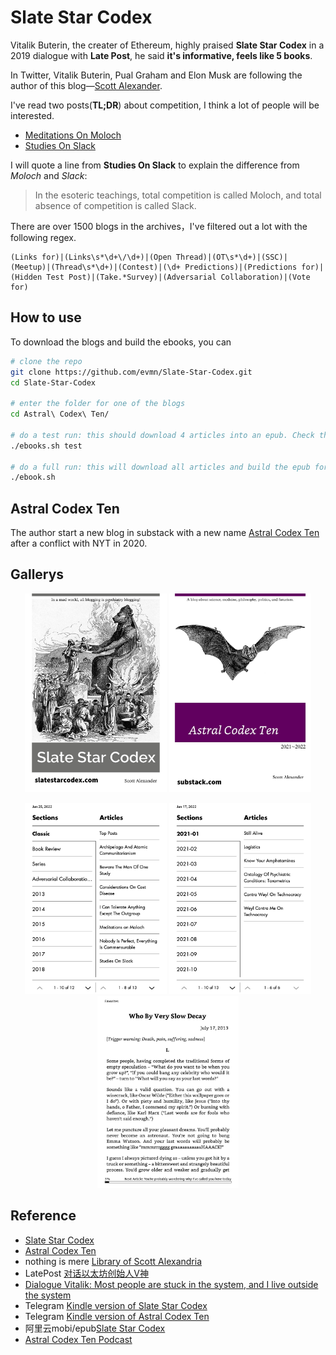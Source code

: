 # Slate Star Codex

Vitalik Buterin, the creater of Ethereum, highly praised **Slate Star Codex** in a 2019 dialogue with **Late Post**, he said **it's informative,  feels like 5 books**.

In Twitter, Vitalik Buterin, Pual Graham and Elon Musk are following the author of this blog—[Scott Alexander](https://twitter.com/slatestarcodex).

I've read two posts(**TL;DR**) about competition, I think a lot of people will be interested.

 - [Meditations On Moloch](https://slatestarcodex.com/2014/07/30/meditations-on-moloch/)
 - [Studies On Slack](https://slatestarcodex.com/2020/05/12/studies-on-slack/)

I will quote a line from **Studies On Slack** to explain the difference from *Moloch* and *Slack*:

>In the esoteric teachings, total competition is called Moloch, and total absence of competition is called Slack.

There are over 1500 blogs in the archives，I've filtered out a lot with the following regex.

```
(Links for)|(Links\s*\d+\/\d+)|(Open Thread)|(OT\s*\d+)|(SSC)|(Meetup)|(Thread\s*\d+)|(Contest)|(\d+ Predictions)|(Predictions for)|(Hidden Test Post)|(Take.*Survey)|(Adversarial Collaboration)|(Vote for)
```

## How to use

To download the blogs and build the ebooks, you can

```bash
# clone the repo
git clone https://github.com/evmn/Slate-Star-Codex.git
cd Slate-Star-Codex

# enter the folder for one of the blogs
cd Astral\ Codex\ Ten/

# do a test run: this should download 4 articles into an epub. Check the epub works
./ebooks.sh test

# do a full run: this will download all articles and build the epub for the whole blog
./ebook.sh
```

## Astral Codex Ten

The author start a new blog in substack with a new name [Astral Codex Ten](https://astralcodexten.substack.com/) after a conflict with NYT in 2020.

## Gallerys

<p align="middle">
<img src="Slate Star Codex/images/cover3.jpg"  width=45% />
<img src="Astral Codex Ten/images/cover.jpg"  width=45% />
</p>
<p align="middle">
<img src="Slate Star Codex/images/screenshot_0.jpg"  width=45% />
<img src="Astral Codex Ten/images/screenshot_1.jpg"  width=45% />
<img src="Slate Star Codex/images/screenshot_3.jpg"  width=45% />
</p>

## Reference

 - [Slate Star Codex](https://slatestarcodex.com)
 - [Astral Codex Ten](https://astralcodexten.substack.com/)
 - nothing is mere [Library of Scott Alexandria](https://nothingismere.com/2015/09/12/library-of-scott-alexandria/)
 - LatePost [对话以太坊创始人V神](https://www.latepost.com/news/dj_detail?id=119)
 - [Dialogue Vitalik: Most people are stuck in the system, and I live outside the system](https://blocking.net/11290/dialogue-vitalik-most-people-are-stuck-in-the-system-and-i-live-outside-the-system/)
 - Telegram [Kindle version of Slate Star Codex](https://t.me/master_thyself/333)
 - Telegram [Kindle version of Astral Codex Ten](https://t.me/master_thyself/335)
 - 阿里云mobi/epub[Slate Star Codex](https://www.aliyundrive.com/s/GcpSbFY6i23)
 - [Astral Codex Ten Podcast](https://linktr.ee/sscpodcast)
